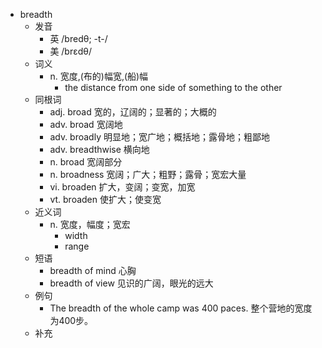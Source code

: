 - breadth
  - 发音
    - 英 /bredθ; -t-/
    - 美 /brɛdθ/
  - 词义
    - n. 宽度,(布的)幅宽,(船)幅
      - the distance from one side of something to the other
  - 同根词
    - adj. broad 宽的，辽阔的；显著的；大概的
    - adv. broad 宽阔地
    - adv. broadly 明显地；宽广地；概括地；露骨地；粗鄙地
    - adv. breadthwise 横向地
    - n. broad 宽阔部分
    - n. broadness 宽阔；广大；粗野；露骨；宽宏大量
    - vi. broaden 扩大，变阔；变宽，加宽
    - vt. broaden 使扩大；使变宽
  - 近义词
    - n. 宽度，幅度；宽宏
      - width
      - range
  - 短语
    - breadth of mind 心胸
    - breadth of view 见识的广阔，眼光的远大
  - 例句
    - The breadth of the whole camp was 400 paces. 整个营地的宽度为400步。
  - 补充